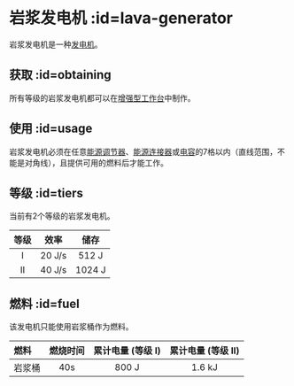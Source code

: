 # 岩浆发电机 :id=lava-generator

岩浆发电机是一种[发电机](/Electric-Machines#energy-generation)。  

## 获取 :id=obtaining

所有等级的岩浆发电机都可以在[增强型工作台](/Enhanced-Crafting-Table)中制作。

## 使用 :id=usage

岩浆发电机必须在任意[能源调节器](/Energy-Regulator)、[能源连接器](/Energy-Connector)或[电容](/Energy-Capacitors)的7格以内（直线范围，不能是对角线），且提供可用的燃料后才能工作。

## 等级 :id=tiers

当前有2个等级的岩浆发电机。

| 等级 | 效率 | 储存 |
| :--: | :----: | :----: |
| I    | 20 J/s | 512 J  |
| II   | 40 J/s | 1024 J |

## 燃料 :id=fuel

该发电机只能使用岩浆桶作为燃料。

| 燃料         | 燃烧时间 | 累计电量 (等级 I) | 累计电量 (等级 II) |
| :---------- | :----------: | :------------: | :-------------: |
| 岩浆桶 | 40s          | 800 J          | 1.6 kJ          |
